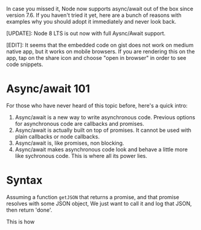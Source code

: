 In case you missed it, Node now supports async/await out of the box since version 7.6. If you haven't tried it yet, here are a bunch of reasons with examples why you should adopt it immediately and never look back.

[UPDATE]: Node 8 LTS is out now with full Aysnc/Await support.

[EDIT]: It seems that the embedded code on gist does not work on medium native app, but it works on mobile browsers. If you are rendering this on the app, tap on the share icon and choose "open in browser" in order to see code snippets.

# Async/await 101

For those who have never heard of this topic before, here's a quick intro:

1. Async/await is a new way to write asynchronous code. Previous options for asynchronous code are callbacks and promises.
2. Async/await is actually built on top of promises. It cannot be used with plain callbacks or node callbacks.
3. Async/await is, like promises, non blocking.
4. Async/await makes asynchronous code look and behave a little more like sychronous code. This is where all its power lies.

# Syntax
Assuming a function `getJSON` that returns a promise, and that promise resolves with some JSON object, We just want to call it and log that JSON, then return 'done'.

This is how 
